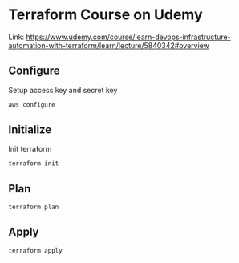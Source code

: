 # Terraform Course on Udemy

Link: https://www.udemy.com/course/learn-devops-infrastructure-automation-with-terraform/learn/lecture/5840342#overview

## Configure

Setup access key and secret key

```bash
aws configure
```

## Initialize

Init terraform

```bash
terraform init
```

## Plan

```bash
terraform plan
```

## Apply

```bash
terraform apply
```
